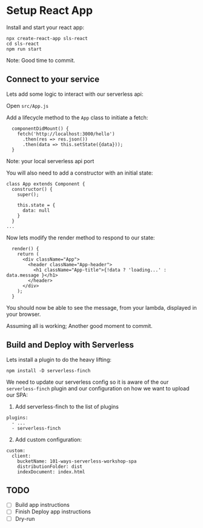 # Setup React App

Install and start your react app:

```
npx create-react-app sls-react
cd sls-react
npm run start
```

Note: Good time to commit.

## Connect to your service

Lets add some logic to interact with our serverless api:

Open `src/App.js`

Add a lifecycle method to the `App` class to initiate a fetch:

```
  componentDidMount() {
    fetch('http://localhost:3000/hello')
      .then(res => res.json())
      .then(data => this.setState({data}));
  }
```

Note: your local serverless api port


You will also need to add a constructor with an initial state:

```
class App extends Component {
  constructor() {
    super();

    this.state = {
      data: null
    }
  }
...
```

Now lets modify the render method to respond to our state:

```
  render() {
    return (
      <div className="App">
        <header className="App-header">
          <h1 className="App-title">{!data ? 'loading...' : data.message }</h1>
        </header>
      </div>
    );
  }
```

You should now be able to see the message, from your lambda, displayed in your browser.

Assuming all is working; Another good moment to commit.

## Build and Deploy with Serverless

Lets install a plugin to do the heavy lifting:

```
npm install -D serverless-finch
```

We need to update our serverless config so it is aware of the our `serverless-finch` plugin and our configuration on how we want to upload our SPA:

1. Add serverless-finch to the list of plugins
```
plugins:
  - ...
  - serverless-finch
```

2. Add custom configuration:
```
custom:
  client:
    bucketName: 101-ways-serverless-workshop-spa
    distributionFolder: dist
    indexDocument: index.html
```

## TODO

- [ ] Build app instructions
- [ ] Finish Deploy app instructions
- [ ] Dry-run
